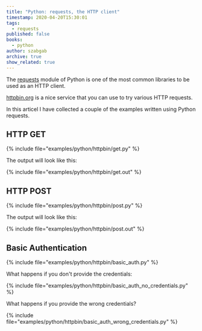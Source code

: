 ```yaml
---
title: "Python: requests, the HTTP client"
timestamp: 2020-04-20T15:30:01
tags:
  - requests
published: false
books:
  - python
author: szabgab
archive: true
show_related: true
---
```



The [requests](https://requests.readthedocs.io/) module of Python is one of the most common libraries to
be used as an HTTP client.

[httpbin.org](http://httpbin.org/) is a nice service that you can use to try various HTTP requests.

In this articel I have collected a couple of the examples written using Python requests.


## HTTP GET

{% include file="examples/python/httpbin/get.py" %}

The output will look like this:

{% include file="examples/python/httpbin/get.out" %}

## HTTP POST

{% include file="examples/python/httpbin/post.py" %}

The output will look like this:

{% include file="examples/python/httpbin/post.out" %}

## Basic Authentication

{% include file="examples/python/httpbin/basic_auth.py" %}

What happens if you don't provide the credentials:

{% include file="examples/python/httpbin/basic_auth_no_credentials.py" %}

What happens if you provide the wrong credentials?

{% include file="examples/python/httpbin/basic_auth_wrong_credentials.py" %}


